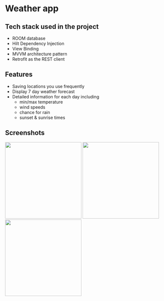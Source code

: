 # Weather app

## Tech stack used in the project
- ROOM database
- Hilt Dependency Injection
- View Binding
- MVVM architecture pattern
- Retrofit as the REST client

## Features
- Saving locations you use frequently
- Display 7 day weather forecast
- Detailed information for each day including
    - min/max temperature
	- wind speeds
    - chance for rain
    - sunset & sunrise times

## Screenshots
[<img src="https://imgur.com/GAETXGa.png" width="250">](https://imgur.com/GAETXGa.png)
[<img src="https://imgur.com/OYoHSIy.png" width="250">](https://imgur.com/OYoHSIy.png)
[<img src="https://imgur.com/zrfWQAQ.png" width="250">](https://imgur.com/zrfWQAQ.png)
